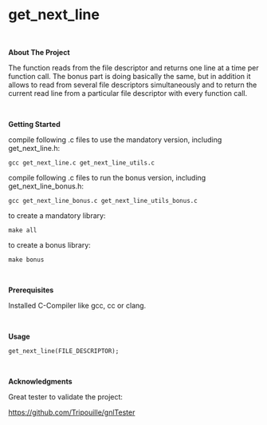 # get_next_line

<br>

**About The Project**

The function reads from the file descriptor and returns one line at a time per function call.
The bonus part is doing basically the same, but in addition it allows to read from several file descriptors simultaneously and to return the current read line from a particular file descriptor with every function call.

<br>

**Getting Started**

compile following .c files to use the mandatory version, including get_next_line.h:

`gcc get_next_line.c get_next_line_utils.c
`

compile following .c files to run the bonus version, including get_next_line_bonus.h:

`gcc get_next_line_bonus.c get_next_line_utils_bonus.c
`

to create a mandatory library:

`make all`

to create a bonus library:

`make bonus
`

<br>

**Prerequisites**

Installed C-Compiler like gcc, cc or clang.

<br>

**Usage**

`get_next_line(FILE_DESCRIPTOR);
`

<br>


**Acknowledgments**

Great tester to validate the project:

https://github.com/Tripouille/gnlTester
